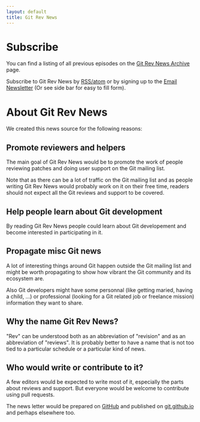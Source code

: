 ```yaml
---
layout: default
title: Git Rev News
---
```

 
# Subscribe

You can find a listing of all previous episodes on the [Git Rev News
Archive](/rev_news/) page.

Subscribe to Git Rev News by [RSS/atom](/feed.xml) or by signing up to the
[Email Newsletter](http://eepurl.com/bjP2WT) (Or see side bar for easy to fill
form).

# About Git Rev News

We created this news source for the following reasons:

## Promote reviewers and helpers

The main goal of Git Rev News would be to promote the work of people
reviewing patches and doing user support on the Git mailing list.

Note that as there can be a lot of traffic on the Git mailing list and
as people writing Git Rev News would probably work on it on their free
time, readers should not expect all the Git reviews and support to be
covered.

## Help people learn about Git development

By reading Git Rev News people could learn about Git developement and
become interested in participating in it.

## Propagate misc Git news

A lot of interesting things around Git happen outside the Git mailing
list and might be worth propagating to show how vibrant the Git
community and its ecosystem are.

Also Git developers might have some personnal (like getting maried,
having a child, ...) or professional (looking for a Git related job or
freelance mission) information they want to share.

## Why the name Git Rev News?

"Rev" can be understood both as an abbreviation of "revision" and as
an abbreviation of "reviews". It is probably better to have a name
that is not too tied to a particular schedule or a particular kind of
news.

## Who would write or contribute to it?

A few editors would be expected to write most of it, especially the
parts about reviews and support. But everyone would be welcome to
contribute using pull requests.

The news letter would be prepared on [GitHub](https://github.com/git/git.github.io)
and published on [git.github.io](https://git.github.io) and perhaps elsewhere too.


